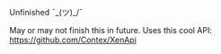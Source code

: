 Unfinished ¯\_(ツ)_/¯

May or may not finish this in future. Uses this cool API: https://github.com/Contex/XenApi